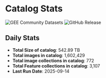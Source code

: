 # Catalog Stats

![GEE Community Datasets](https://img.shields.io/endpoint?url=https://gist.githubusercontent.com/samapriya/34bc0c1280d475d3a69e3b60a706226e/raw/community.json)
![GitHub Release](https://img.shields.io/github/v/release/samapriya/awesome-gee-community-datasets)

## Daily Stats

<!-- START_MARKER -->
* **Total Size of catalog**: 542.89 TB
* **Total images in catalog**: 1,602,429
* **Total image collections in catalog**: 772
* **Total Feature collections in catalog**: 3,107
* **Last Run Date**: 2025-09-14
<!-- END_MARKER -->
